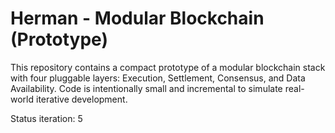 # Herman - Modular Blockchain (Prototype)

This repository contains a compact prototype of a modular blockchain stack with four pluggable layers: Execution, Settlement, Consensus, and Data Availability. Code is intentionally small and incremental to simulate real-world iterative development.


Status iteration: 5
